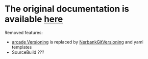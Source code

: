 # **The original documentation is available [here](https://github.com/dotnet/arcade/tree/main/Documentation)**

Removed features:

- [arcade Versioning](https://github.com/dotnet/arcade/blob/main/Documentation/CorePackages/Versioning.md) is replaced by [NerbankGitVersioning](https://github.com/dotnet/Nerdbank.GitVersioning) and yaml templates
- SourceBuild ???
